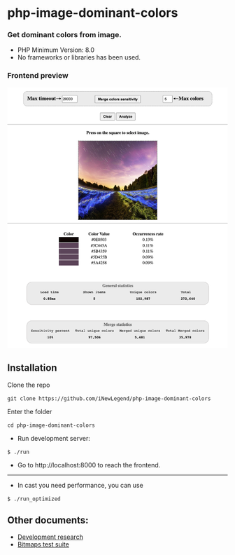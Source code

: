 # php-image-dominant-colors

### Get dominant colors from image.

- PHP Minimum Version: 8.0
- No frameworks or libraries has been used.

### Frontend preview
![](./docs/preview_1.png)

## Installation

Clone the repo

```shell
git clone https://github.com/iNewLegend/php-image-dominant-colors
```

Enter the folder
```shell
cd php-image-dominant-colors
```

- Run development server:
```shell
$ ./run
```

- Go to http://localhost:8000 to reach the frontend.

---

- In cast you need performance, you can use
```shell
$ ./run_optimized
```



## Other documents:

- [Development research](docs/development-research.md)
- [Bitmaps test suite](docs/bitmaps-test-suite.md)
